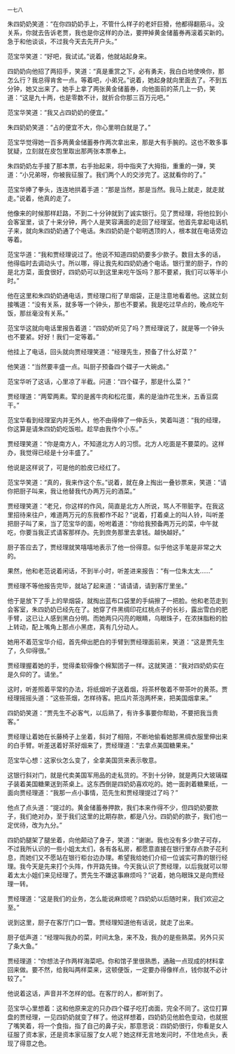     一七八 

   朱四奶奶笑道：“在你四奶奶手上，不管什么样子的老奸巨猾，他都得翻筋斗。没关系，你就去告诉老贾，我也是你这样的办法，要押掉黄金储蓄券再滚着买新的。急于和他谈谈，不过我今天去先开户头。”

   范宝华笑道：“好吧，我试试。”说着，他就站起身来。

   四奶奶向他招了两招手，笑道：“真是重赏之下，必有勇夫，我白白地使唤你，那怎么行？我总得肯舍一点。等着吧，小弟兄。”说着，她起身就向里面去了。不到五分钟，她又出来了。她手上拿了两张黄金储蓄券，向他面前的茶几上一扔，笑道：“这是九十两，也是零数不计，就折合你那三百万元吧。”

   范宝华笑道：“我又占四奶奶的便宜。”

   朱四奶奶笑道：“占的便宜不大，你心里明白就是了。”

   范宝华觉得她一百多两黄金储蓄券作两次拿出来，那是大有手腕的。这也不敢多事犹疑，立刻就在皮包里取出那两张本票奉上。

   朱四奶奶左手接了那本票，右手抬起来，将中指夹了大拇指，重重的一弹，笑道：“小兄弟呀，你被我征服了。我们两个人的交涉完了。这就看你的了。”

   范宝华捧了拳头，连连地拱着手道：“那是当然，那是当然。我马上就走，就走就走。”说着，他真的走了。

   他像来的时候那样赶路，不到二十分钟就到了诚实银行。见了贾经理，将他拉到小会客室里，谈了十来分钟，两个人是笑容满面的走回了经理室。他首先拿起电话机子来，就向朱四奶奶通了个电话。朱四奶奶是个聪明透顶的人，根本就在电话旁边等着。

   范宝华道：“我和贾经理说过了。他说不知道四奶奶要多少款子。数目太多的话，他得临时去调动头寸。所以哪，得让我先和四奶奶通个电话。银行里的厨子，作的是北方菜，面食很好，四奶奶可以到这里来吃午饭吗？那不要紧，我们可以等半小时。”

   他在这里和朱四奶奶通电话，贾经理口衔了旱烟袋，正是注意地看着他。这就立刻接嘴道：“没有关系，就多等一个钟头，那也不要紧。我是吃过早点的，晚点吃午饭，那丝毫没有关系。”

   范宝华这就向电话里报告着道：“四奶奶听见了吗？贾经理说了，就是等一个钟头也不要紧。好好！我们一定等着。”

   他挂上了电话，回头就向贾经理笑道：“经理先生，预备了什么好菜？”

   他笑道：“当然要丰盛一点。叫厨子预备四个碟子一大碗卤。”

   范宝华听了这话，心里凉了半截。问道：“四个碟子，那是什么菜？”

   贾经理道：“两荤两素。荤的是酱牛肉和松花蛋，素的是油炸花生米，五香豆腐干。”

   范宝华看到经理室内并无外人，他不由得伸了一伸舌头，笑着叫道：“我的经理，你这算是请朱四奶奶吃饭啦。趁早由我作个小东。”

   贾经理笑道：“你是南方人，不知道北方人的习惯。北方人吃面是不要菜的。这样办，我觉得已经是十分丰盛了。”

   他说是这样说了，可是他的脸皮已经红了。

   范宝华笑道：“真的，我来作这个东。”说着，就在身上掏出一叠钞票来，笑道：“请你把厨子叫来，我让他替我代办两万元的酒菜。”

   贾经理笑道：“老兄，你这样的作风，简直是北方人所说，骂人不带脏字。在我这里招待来往户，难道两万元的东我都作不起？”说着，打着桌上的叫人铃，叫听差把厨子叫了来，当了范宝华的面，吩咐着道：“你给我预备两万元的菜，中午就吃，你要当我正式请客那样办。先到庶务那里去拿钱。越快越好。”

   厨子答应去了，贾经理就笑嘻嘻地表示了他一份得意。似乎他这手笔是非常之大的。

   果然，他和老范说着闲话，不到半小时，听差进来报告：“有一位朱太太……”

   贾经理不等他报告完毕，就站了起来道：“请请请，请到客厅里坐。”

   他于是放下了手上的旱烟袋，就掏出蓝布口袋里的手绢擦了一把脸。他和老范走到会客室，朱四奶奶已经先在了。她穿了件黑绸印花红桃点子的长衫，露出雪白的肥手臂，这已让人感到黑白分明。而她两只闪亮的眼睛，乌眼珠子，在浓抹脂粉的脸上转动，配上嘴角上那点小黑痣，真有几分动人。

   她用不着范宝华介绍，首先伸出肥白的手臂到贾经理面前来，笑道：“这是贾先生了，久仰得很。”

   贾经理握着她的手，觉得柔软得像个棉絮团子一样。这就笑道：“我对四奶奶实在是久仰的了。请坐。”

   这时，听差照着平常的办法，将纸烟听子送着烟，将茶杯敬着不带茶叶的黄茶。贾经理摇摇头道：“这些茶烟，怎样待客。把瓜片茶泡两杯来，把美国烟拿来。”

   四奶奶笑道：“贾先生不必客气，以后熟了，有许多事要你帮助，不要把我当贵客。”

   贾经理让着她在长藤椅子上坐着，斜对了相陪，不断地偷看她那黑绸衣服里伸出来的白手臂。听差送着好茶好烟来了，贾经理道：“去拿点美国糖果来。”

   范宝华心想：这家伙怎么变了，全拿美国货来表示敬意。

   这银行斜对门，就是代卖美国军用品的走私货的。不到十分钟，就是两只大玻璃碟子装着美国糖果送到茶桌上。这东西倒是四奶奶喜欢吃的。她一面剥着糖果纸，一面向贾经理道：“我那一点小事情，范先生和贾经理提过了吗？”

   他点了点头道：“提过的。黄金储蓄券押款，我们本来作得不少，但四奶奶要款子，我们绝对办，至于我们这里的比期存款，都是八分。四奶奶的款子，我们也一定优待，改为九分。”

   四奶奶腿架了腿坐着，向他颠动了身子，笑道：“谢谢。我也没有多少款子可存，不过我所认识的一些小姐太太们，各有各私房，都愿意直接在银行里存点款子花利息，而她们又不愿站在银行柜台边办理。希望我给她们介绍一位诚实可靠的银行经理。我今天是先来打个头阵，作开路先锋。今天我认识了贾经理，以后我就可以带着太太小姐们来见经理了。贾先生不嫌这事麻烦吗？”说着，她乌眼珠又是向贾经理一转。

   贾经理道：“这是我们的业务，怎么能说麻烦呢？四奶奶以后随时来，我们欢迎之至。”

   说到这里，厨子在客厅门口一瞥。贾经理知道他有话说，就走了出来。

   厨子低声道：“经理叫我办的菜，时间太急，来不及，我办的是些熟菜。另外只买了条大鱼。”

   贾经理道：“你想法子作两样海菜吧。你和馆子里很熟悉，通融一点现成的材料拿回来做。要不然，给我叫两样菜来，这顿便饭，一定要办得像样点，钱你就不必计较了。”

   他说着这话，声音并不怎样的低。在客厅的人，都听到了。

   范宝华心里想着：这和他原来定的只办四个碟子吃打卤面，完全不同了。这位打算盘的贾经理，一见四奶奶就变了样了。他这样想着，四奶奶见他脸色变动，也就抿了嘴笑着，将一个食指，指了自己的鼻子尖，那意思说：四奶奶很行，你看是女人征服了资本家，还是资本家征服了女人呢？她这样无言地发问时，不住地点头，表现了得意之色。

